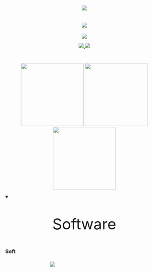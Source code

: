 <h1 align="center"><img src="https://images.cooltext.com/5674204.png"></h1>

<h1 align=center><img src="https://readme-typing-svg.demolab.com/?lines=OverclockedD2&font=Consolas&center=true&width=512&height=64&color=0088ff&vCenter=true&pause=100&size=50" /></h1>

<p align=center><img src="https://readme-typing-svg.demolab.com/?lines=Software%20engineer%20and%20developer;7%2B%20years%20of%20experience%20with%20CPP%20CSharp%20and%20Python;Successful%20competitive%20programmer%20and%20investor&font=Consolas&center=true&width=512&height=64&color=0088ff&vCenter=true&pause=10000&size=16" /></p>

<p align="center">
  <a href="https://github.com/overclockedd2?tab=repositories&sort=stargazers">
    <img src="https://img.shields.io/github/stars/overclockedd2?label=TOTAL STARS&style=for-the-badge&color=ffff00&labelColor=002045"/>
  </a>
  <a href="https://github.com/overclockedd2?tab=followers">
    <img src="https://img.shields.io/github/followers/overclockedd2?style=for-the-badge&color=ff0000&labelColor=002045"/>
  </a>
</p>


<br />
<p align="center">
  <img height="200" src="https://github-readme-stats.vercel.app/api?username=overclockedd2&theme=yeblu&show_icons=true" />
  <img height="200" src="https://github-readme-stats.vercel.app/api/top-langs/?username=overclockedd2&theme=yeblu" />
  <img height="200" src="https://github-readme-streak-stats.herokuapp.com/?user=overclockedd2&theme=yeblu"/>
</p>

<details open> 
  <summary><font size="400"><P align="center">Software</P></font></summary>

  <h3>Soft<h3/>
    
  <p align=center>
    <a><img src="https://img.shields.io/badge/Wordpress-21759B?style=for-the-badge&logo=wordpress&logoColor=white"/></a>
    <a><img stc="https://img.shields.io/badge/Cloudflare-F38020?style=for-the-badge&logo=Cloudflare&logoColor=white"/></a>
    <a><img stc="https://img.shields.io/badge/Oracle-F80000?style=for-the-badge&logo=oracle&logoColor=black"/></a>
    <a><img stc="https://img.shields.io/badge/Bitcoin-000000?style=for-the-badge&logo=bitcoin&logoColor=white"/></a>
    <a><img stc="https://img.shields.io/badge/dogecoin-C2A633?style=for-the-badge&logo=dogecoin&logoColor=white"/></a>
    <img stc="https://img.shields.io/badge/Ethereum-3C3C3D?style=for-the-badge&logo=Ethereum&logoColor=white"/>
    <img stc="https://img.shields.io/badge/Litecoin-A6A9AA?style=for-the-badge&logo=Litecoin&logoColor=white"/>
    <img stc="https://img.shields.io/badge/MySQL-005C84?style=for-the-badge&logo=mysql&logoColor=white"/>
    <img stc="https://img.shields.io/badge/rabbitmq-%23FF6600.svg?&style=for-the-badge&logo=rabbitmq&logoColor=white"/>
    <img stc="https://img.shields.io/badge/Adobe%20after%20affects-CF96FD?style=for-the-badge&logo=Adobe%20after%20effects&logoColor=393665"/>
    <img stc="https://img.shields.io/badge/Adobe%20Illustrator-FF9A00?style=for-the-badge&logo=adobe%20illustrator&logoColor=white"/>
    <img stc="https://img.shields.io/badge/Adobe%20Photoshop-31A8FF?style=for-the-badge&logo=Adobe%20Photoshop&logoColor=black"/>
    <img stc="https://img.shields.io/badge/Adobe%20Premiere%20Pro-9999FF?style=for-the-badge&logo=Adobe%20Premiere%20Pro&logoColor=white"/>
    <img stc="https://img.shields.io/badge/gimp-5C5543?style=for-the-badge&logo=gimp&logoColor=white"/>
    <img stc="https://img.shields.io/badge/W3Schools-04AA6D?style=for-the-badge&logo=W3Schools&logoColor=white"/>
    <img stc="https://img.shields.io/badge/freecodecamp-27273D?style=for-the-badge&logo=freecodecamp&logoColor=white"/>
    <img stc="https://img.shields.io/badge/.NET-512BD4?style=for-the-badge&logo=dotnet&logoColor=white"/>
    <img stc="https://img.shields.io/badge/Microsoft-666666?style=for-the-badge&logo=microsoft&logoColor=white"/>
    <img stc="https://img.shields.io/badge/OpenGL-FFFFFF?style=for-the-badge&logo=opengl"/>
    <img stc="https://img.shields.io/badge/-Unreal%20Engine-313131?style=for-the-badge&logo=unreal-engine&logoColor=white"/>
    <img stc="https://img.shields.io/badge/PayPal-00457C?style=for-the-badge&logo=paypal&logoColor=white"/>
    <img stc="https://img.shields.io/badge/Epic%20Games-313131"/>
    <img stc="https://img.shields.io/badge/Steam-000000?style=for-the-badge&logo=steam&logoColor=white"/>
    <img stc="https://img.shields.io/badge/Xbox-107C10?style=for-the-badge&logo=xbox&logoColor=white"/>
    <img stc="https://img.shields.io/badge/Discord-5865F2?style=for-the-badge&logo=discord&logoColor=white"/>
    <img stc="https://img.shields.io/badge/Arduino_IDE-00979D?style=for-the-badge&logo=arduino&logoColor=white"/>
    <img stc="https://img.shields.io/badge/Notepad++-90E59A.svg?style=for-the-badge&logo=notepad%2B%2B&logoColor=black"/>
    <img stc="https://img.shields.io/badge/PyCharm-000000.svg?&style=for-the-badge&logo=PyCharm&logoColor=white"/>
    <img stc="https://img.shields.io/badge/VSCode-0078D4?style=for-the-badge&logo=visual%20studio%20code&logoColor=white"/>
    <img stc="https://img.shields.io/badge/Visual_Studio-5C2D91?style=for-the-badge&logo=visual%20studio&logoColor=white"/>
    <img stc="https://img.shields.io/badge/Visual_Studio_Code-0078D4?style=for-the-badge&logo=visual%20studio%20code&logoColor=white"/>
    <img stc="https://img.shields.io/badge/C-00599C?style=for-the-badge&logo=c&logoColor=white"/>
    <img stc="https://img.shields.io/badge/C%23-239120?style=for-the-badge&logo=c-sharp&logoColor=white"/>
    <img stc="https://img.shields.io/badge/C%2B%2B-00599C?style=for-the-badge&logo=c%2B%2B&logoColor=white"/>
    <img stc="https://img.shields.io/badge/Numpy-777BB4?style=for-the-badge&logo=numpy&logoColor=white"/>
    <img stc="https://img.shields.io/badge/Python-FFD43B?style=for-the-badge&logo=python&logoColor=blue"/>
    <img stc="https://img.shields.io/badge/Android-3DDC84?style=for-the-badge&logo=android&logoColor=white"/>
    <img stc="https://img.shields.io/badge/Windows-0078D6?style=for-the-badge&logo=windows&logoColor=white"/>
    <img stc="https://img.shields.io/badge/Windows_11-0078d4?style=for-the-badge&logo=windows-11&logoColor=white"/>
    <img stc="https://img.shields.io/badge/Arduino-00979D?style=for-the-badge&logo=Arduino&logoColor=white"/>
    <img stc="https://img.shields.io/badge/Codeforces-445f9d?style=for-the-badge&logo=Codeforces&logoColor=white"/>
    <img stc="https://img.shields.io/badge/Reddit-FF4500?style=for-the-badge&logo=reddit&logoColor=white"/>
    <img stc="https://img.shields.io/badge/Stack_Overflow-FE7A16?style=for-the-badge&logo=stack-overflow&logoColor=white"/>
    <img stc="https://img.shields.io/badge/StackExchange-%23ffffff.svg?&style=for-the-badge&logo=StackExchange&logoColor=white"/>
    <img stc="https://img.shields.io/badge/Spotify-1ED760?&style=for-the-badge&logo=spotify&logoColor=white"/>
    <img stc="https://img.shields.io/badge/YouTube_Music-FF0000?style=for-the-badge&logo=youtube-music&logoColor=white"/>
    <img stc="https://img.shields.io/badge/Google_Play-414141?style=for-the-badge&logo=google-play&logoColor=white"/>
    <img stc="https://img.shields.io/badge/Netflix-E50914?style=for-the-badge&logo=netflix&logoColor=white"/>
    <img stc="https://img.shields.io/badge/Twitch-9146FF?style=for-the-badge&logo=twitch&logoColor=white"/>
    <img stc="https://img.shields.io/badge/YouTube-FF0000?style=for-the-badge&logo=youtube&logoColor=white"/>
    <img stc="https://img.shields.io/badge/windows%20terminal-4D4D4D?style=for-the-badge&logo=windows%20terminal&logoColor=white"/>
    <img stc="https://img.shields.io/badge/VirtualBox-21416b?style=for-the-badge&logo=VirtualBox&logoColor=white"/>
    <img stc="https://img.shields.io/badge/Google_chrome-4285F4?style=for-the-badge&logo=Google-chrome&logoColor=white"/>
  </p>
</details>


